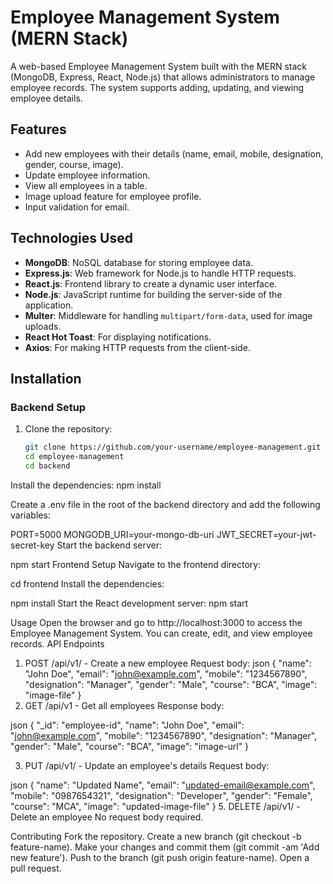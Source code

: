 # Employee Management System (MERN Stack)

A web-based Employee Management System built with the MERN stack (MongoDB, Express, React, Node.js) that allows administrators to manage employee records. The system supports adding, updating, and viewing employee details. 

## Features
- Add new employees with their details (name, email, mobile, designation, gender, course, image).
- Update employee information.
- View all employees in a table.
- Image upload feature for employee profile.
- Input validation for email.

## Technologies Used
- **MongoDB**: NoSQL database for storing employee data.
- **Express.js**: Web framework for Node.js to handle HTTP requests.
- **React.js**: Frontend library to create a dynamic user interface.
- **Node.js**: JavaScript runtime for building the server-side of the application.
- **Multer**: Middleware for handling `multipart/form-data`, used for image uploads.
- **React Hot Toast**: For displaying notifications.
- **Axios**: For making HTTP requests from the client-side.

## Installation

### Backend Setup
1. Clone the repository:
   ```bash
   git clone https://github.com/your-username/employee-management.git
   cd employee-management
   cd backend
   
Install the dependencies:
npm install

Create a .env file in the root of the backend directory and add the following variables:

PORT=5000
MONGODB_URI=your-mongo-db-uri
JWT_SECRET=your-jwt-secret-key
Start the backend server:

npm start
Frontend Setup
Navigate to the frontend directory:

cd frontend
Install the dependencies:

npm install
Start the React development server:
npm start

Usage
Open the browser and go to http://localhost:3000 to access the Employee Management System.
You can create, edit, and view employee records.
API Endpoints
1. POST /api/v1/ - Create a new employee
Request body:
json
{
  "name": "John Doe",
  "email": "john@example.com",
  "mobile": "1234567890",
  "designation": "Manager",
  "gender": "Male",
  "course": "BCA",
  "image": "image-file"
}
2. GET /api/v1 - Get all employees
Response body:

json
  {
    "_id": "employee-id",
    "name": "John Doe",
    "email": "john@example.com",
    "mobile": "1234567890",
    "designation": "Manager",
    "gender": "Male",
    "course": "BCA",
    "image": "image-url"
  }
  
3. PUT /api/v1/ - Update an employee's details
Request body:

json
{
  "name": "Updated Name",
  "email": "updated-email@example.com",
  "mobile": "0987654321",
  "designation": "Developer",
  "gender": "Female",
  "course": "MCA",
  "image": "updated-image-file"
}
5. DELETE /api/v1/ - Delete an employee
No request body required.

Contributing
Fork the repository.
Create a new branch (git checkout -b feature-name).
Make your changes and commit them (git commit -am 'Add new feature').
Push to the branch (git push origin feature-name).
Open a pull request.
